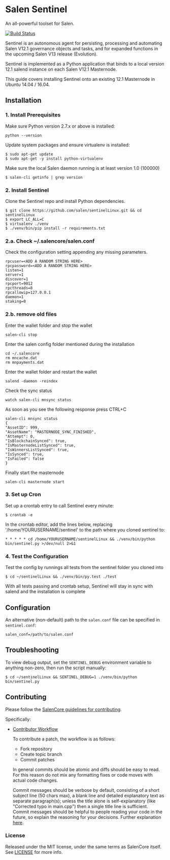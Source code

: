 # Salen Sentinel

An all-powerful toolset for Salen.

[![Build Status](https://travis-ci.org/salenpay/sentinel.svg?branch=master)](https://travis-ci.org/salenpay/sentinel)

Sentinel is an autonomous agent for persisting, processing and automating Salen V12.1 governance objects and tasks, and for expanded functions in the upcoming Salen V13 release (Evolution).

Sentinel is implemented as a Python application that binds to a local version 12.1 salend instance on each Salen V12.1 Masternode.

This guide covers installing Sentinel onto an existing 12.1 Masternode in Ubuntu 14.04 / 16.04.

## Installation

### 1. Install Prerequisites

Make sure Python version 2.7.x or above is installed:

    python --version

Update system packages and ensure virtualenv is installed:

    $ sudo apt-get update
    $ sudo apt-get -y install python-virtualenv

Make sure the local Salen daemon running is at least version 1.0 (100000)

    $ salen-cli getinfo | grep version

### 2. Install Sentinel

Clone the Sentinel repo and install Python dependencies.

    $ git clone https://github.com/salen/sentinelLinux.git && cd sentinelLinux
    $ export LC_ALL=C
    $ virtualenv ./venv
    $ ./venv/bin/pip install -r requirements.txt
    

### 2.a. Check ~/.salencore/salen.conf

Check the configuration setting appending any missing parameters.

    rpcuser=<ADD A RANDOM STRING HERE>
    rpcpassword=<ADD A RANDOM STRING HERE>
    listen=1
    server=1
    discover=1
    rpcport=9012
    rpcthreads=8
    rpcallowip=127.0.0.1
    daemon=1
    staking=0


### 2.b. remove old files
Enter the wallet folder and stop the wallet

    salen-cli stop
    
Enter the salen config folder mentioned during the installation

    cd ~/.salencore
    rm mncache.dat
    rm mnpayments.dat
    
Enter the wallet folder and restart the wallet 

    salend -daemon -reindex
    
Check the sync status

    watch salen-cli mnsync status

As soon as you see the following response press CTRL+C

    salen-cli mnsync status
    {
    "AssetID": 999,
    "AssetName": "MASTERNODE_SYNC_FINISHED",
    "Attempt": 0,
    "IsBlockchainSynced": true,
    "IsMasternodeListSynced": true,
    "IsWinnersListSynced": true,
    "IsSynced": true,
    "IsFailed": false
    }

Finally start the masternode

    salen-cli masternode start


### 3. Set up Cron

Set up a crontab entry to call Sentinel every minute:

    $ crontab -e

In the crontab editor, add the lines below, replacing '/home/YOURUSERNAME/sentinel' to the path where you cloned sentinel to:

    * * * * * cd /home/YOURUSERNAME/sentinelLinux && ./venv/bin/python bin/sentinel.py >/dev/null 2>&1

### 4. Test the Configuration

Test the config by runnings all tests from the sentinel folder you cloned into

    $ cd ~/sentinelLinux && ./venv/bin/py.test ./test

With all tests passing and crontab setup, Sentinel will stay in sync with salend and the installation is complete

## Configuration

An alternative (non-default) path to the `salen.conf` file can be specified in `sentinel.conf`:

    salen_conf=/path/to/salen.conf

## Troubleshooting

To view debug output, set the `SENTINEL_DEBUG` environment variable to anything non-zero, then run the script manually:

    $ cd ~/sentinelLinux && SENTINEL_DEBUG=1 ./venv/bin/python bin/sentinel.py

## Contributing

Please follow the [SalenCore guidelines for contributing](https://github.com/salenpay/salen/blob/v0.12.1.x/CONTRIBUTING.md).

Specifically:

* [Contributor Workflow](https://github.com/salenpay/salen/blob/v1.0.0/CONTRIBUTING.md#contributor-workflow)

    To contribute a patch, the workflow is as follows:

    * Fork repository
    * Create topic branch
    * Commit patches

    In general commits should be atomic and diffs should be easy to read. For this reason do not mix any formatting fixes or code moves with actual code changes.

    Commit messages should be verbose by default, consisting of a short subject line (50 chars max), a blank line and detailed explanatory text as separate paragraph(s); unless the title alone is self-explanatory (like "Corrected typo in main.cpp") then a single title line is sufficient. Commit messages should be helpful to people reading your code in the future, so explain the reasoning for your decisions. Further explanation [here](http://chris.beams.io/posts/git-commit/).

### License

Released under the MIT license, under the same terms as SalenCore itself. See [LICENSE](LICENSE) for more info.
